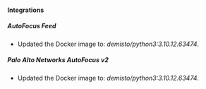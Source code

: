 #### Integrations
##### AutoFocus Feed
- Updated the Docker image to: *demisto/python3:3.10.12.63474*.
##### Palo Alto Networks AutoFocus v2
- Updated the Docker image to: *demisto/python3:3.10.12.63474*.
